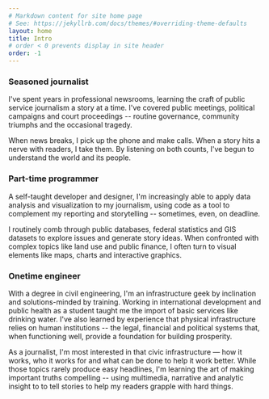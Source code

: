 ```yaml
---
# Markdown content for site home page
# See: https://jekyllrb.com/docs/themes/#overriding-theme-defaults
layout: home
title: Intro
# order < 0 prevents display in site header
order: -1
---
```





### Seasoned journalist
I've spent years in professional newsrooms, learning the craft of public service journalism a story at a time. I've covered public meetings, political campaigns and court proceedings -- routine governance, community triumphs and the occasional tragedy.

When news breaks, I pick up the phone and make calls. When a story hits a nerve with readers, I take them. By listening on both counts, I've begun to understand the world and its people.

### Part-time programmer

A self-taught developer and designer, I'm increasingly able to apply data analysis and visualization to my journalism, using code as a tool to complement my reporting and storytelling -- sometimes, even, on deadline.

I routinely comb through public databases, federal statistics and GIS datasets to explore issues and generate story ideas. When confronted with complex topics like land use and public finance, I often turn to visual elements like maps, charts and interactive graphics.

### Onetime engineer

With a degree in civil engineering, I'm an infrastructure geek by inclination and solutions-minded by training. Working in international development and public health as a student taught me the import of basic services like drinking water. I've also learned by experience that physical infrastructure relies on human institutions -- the legal, financial and political systems that, when functioning well, provide a foundation for building prosperity.

As a journalist, I'm most interested in that civic infrastructure — how it works, who it works for and what can be done to help it work better. While those topics rarely produce easy headlines, I'm learning the art of making important truths compelling -- using multimedia, narrative and analytic insight to to tell stories to help my readers grapple with hard things.